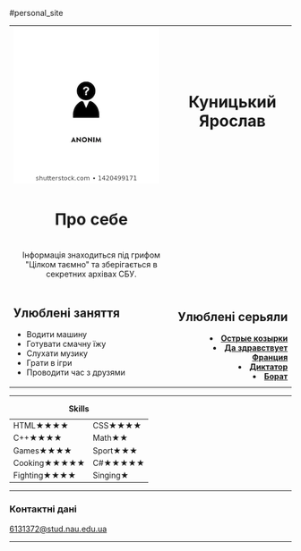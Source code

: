 #personal_site
<!DOCTYPE html>
<html lang="en">
<head>
    <meta charset="UTF-8">
    <meta name="viewport" content="width=device-width, initial-scale=1.0">
    
</head>

<body>
    <table>
    <tr>
    <td align="left"><img src="image.jpg" alt="photo"></td>
    <td align="center"><h1>Куницький Ярослав</h1></td>
    </tr>
    <tr>
        <td align="center"><h1>Про себе</h1></td>
    </tr>
    <tr>
        <td align="center">
     <p>Інформація знаходиться під грифом "Цілком таємно" та зберігається в секретних архівах СБУ.</p>
        </td>
    </tr>
        <td>
    <h2>Улюблені заняття</h2>
    <ul>
        <li>Водити машину</li>
        <li>Готувати смачну їжу</li>
        <li>Слухати музику</li>
        <li>Грати в ігри </li>
        <li>Проводити час з друзями </li>
    </ul>
        </td>
        <td align="right">
    <h2>Улюблені серьяли</h2>
    <b>
      <li><a href="https://ru.wikipedia.org/wiki/%D0%9E%D1%81%D1%82%D1%80%D1%8B%D0%B5_%D0%BA%D0%BE%D0%B7%D1%8B%D1%80%D1%8C%D0%BA%D0%B8">Острые козырки</a></li>
      <li><a href="https://www.kinopoisk.ru/film/694014/">Да здравствует Франция</a></li>
      <li><a href="https://ru.wikipedia.org/wiki/%D0%94%D0%B8%D0%BA%D1%82%D0%B0%D1%82%D0%BE%D1%80_(%D1%84%D0%B8%D0%BB%D1%8C%D0%BC)">Диктатор</a></li>
      <li><a href="https://ru.wikipedia.org/wiki/%D0%91%D0%BE%D1%80%D0%B0%D1%82">Борат</a></li></b>
    </td>
    </tr>
</table>
<hr>
<table align="center">
    <caption><strong>Skills</strong></caption>
    <tr>
        <td>HTML&#9733&#9733&#9733&#9733</td>
        <td>CSS&#9733&#9733&#9733&#9733</td>
    </tr>
    <tr>
        <td>C++&#9733&#9733&#9733&#9733</td>
        <td>Math&#9733&#9733</td>
    </tr>
    <tr>
        <td>Games&#9733&#9733&#9733&#9733</td>
        <td>Sport&#9733&#9733&#9733</td>
    </tr>
    <tr>
        <td>Cooking&#9733&#9733&#9733&#9733&#9733</td>
        <td>C#&#9733&#9733&#9733&#9733&#9733</td>
    </tr>
    <tr>
        <td>Fighting&#9733&#9733&#9733&#9733</td>
        <td>Singing&#9733</td>
    </tr> 
</table>
<hr></hr>
<h3>Контактні дані</h3>
<p><a href="MyContact.html">6131372@stud.nau.edu.ua</a></p>
<hr></hr>
</body>
</html>
